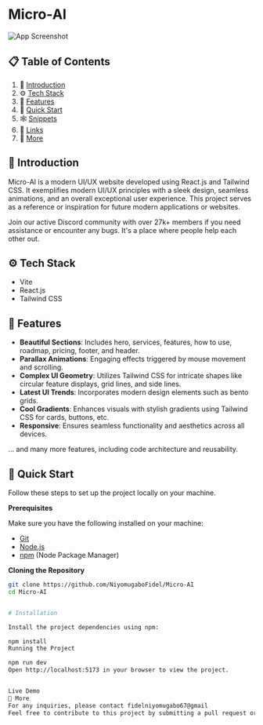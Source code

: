 # Micro-AI

![App Screenshot](./public/screenshot.png)

## 📋 Table of Contents

1. 🤖 [Introduction](#introduction)
2. ⚙️ [Tech Stack](#tech-stack)
3. 🔋 [Features](#features)
4. 🤸 [Quick Start](#quick-start)
5. 🕸️ [Snippets](#snippets)
6. 🔗 [Links](#links)
7. 🚀 [More](#more)

## 🤖 Introduction

Micro-AI is a modern UI/UX website developed using React.js and Tailwind CSS. It exemplifies modern UI/UX principles with a sleek design, seamless animations, and an overall exceptional user experience. This project serves as a reference or inspiration for future modern applications or websites.

Join our active Discord community with over 27k+ members if you need assistance or encounter any bugs. It's a place where people help each other out.

## ⚙️ Tech Stack

- Vite
- React.js
- Tailwind CSS

## 🔋 Features

- **Beautiful Sections**: Includes hero, services, features, how to use, roadmap, pricing, footer, and header.
- **Parallax Animations**: Engaging effects triggered by mouse movement and scrolling.
- **Complex UI Geometry**: Utilizes Tailwind CSS for intricate shapes like circular feature displays, grid lines, and side lines.
- **Latest UI Trends**: Incorporates modern design elements such as bento grids.
- **Cool Gradients**: Enhances visuals with stylish gradients using Tailwind CSS for cards, buttons, etc.
- **Responsive**: Ensures seamless functionality and aesthetics across all devices.

... and many more features, including code architecture and reusability.

## 🤸 Quick Start

Follow these steps to set up the project locally on your machine.

**Prerequisites**

Make sure you have the following installed on your machine:

- [Git](https://git-scm.com/)
- [Node.js](https://nodejs.org/en)
- [npm](https://www.npmjs.com/) (Node Package Manager)

**Cloning the Repository**

```bash
git clone https://github.com/NiyomugaboFidel/Micro-AI
cd Micro-AI


# Installation

Install the project dependencies using npm:

npm install
Running the Project

npm run dev
Open http://localhost:5173 in your browser to view the project.


Live Demo
🚀 More
For any inquiries, please contact fidelniyomugabo67@gmail
Feel free to contribute to this project by submitting a pull request or opening an issue.